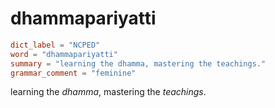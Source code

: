 # dhammapariyatti

``` toml
dict_label = "NCPED"
word = "dhammapariyatti"
summary = "learning the dhamma, mastering the teachings."
grammar_comment = "feminine"
```

learning the *dhamma*, mastering the *teachings*.


